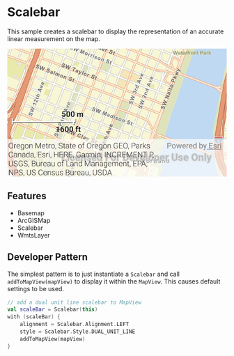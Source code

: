 # Scalebar
This sample creates a scalebar to display the representation of an accurate linear measurement on the map.

![Scalebar App](scalebar.png)

## Features
* Basemap
* ArcGISMap
* Scalebar
* WmtsLayer

## Developer Pattern
The simplest pattern is to just instantiate a `Scalebar` and call `addToMapView(mapView)` to display it within the `MapView`. This causes default settings to be used.  

```kotlin
// add a dual unit line scalebar to MapView
val scaleBar = Scalebar(this)
with (scaleBar) {
    alignment = Scalebar.Alignment.LEFT
    style = Scalebar.Style.DUAL_UNIT_LINE
    addToMapView(mapView)
}
```

